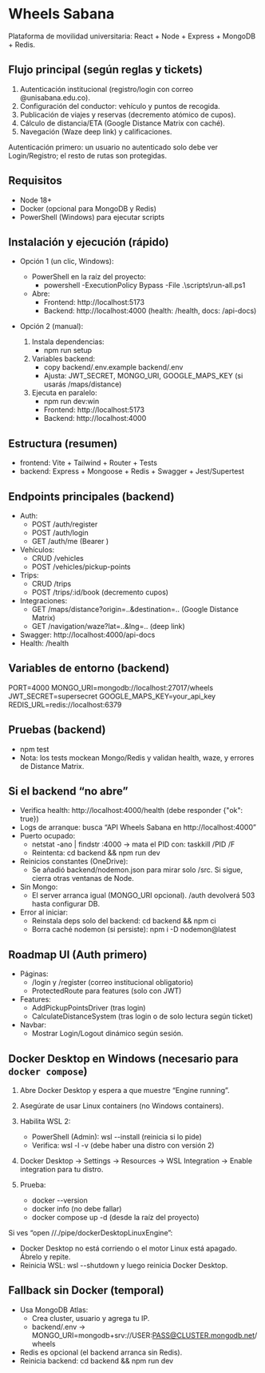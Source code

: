 # Wheels Sabana

Plataforma de movilidad universitaria: React + Node + Express + MongoDB + Redis.

## Flujo principal (según reglas y tickets)
1) Autenticación institucional (registro/login con correo @unisabana.edu.co).
2) Configuración del conductor: vehículo y puntos de recogida.
3) Publicación de viajes y reservas (decremento atómico de cupos).
4) Cálculo de distancia/ETA (Google Distance Matrix con caché).
5) Navegación (Waze deep link) y calificaciones.

Autenticación primero: un usuario no autenticado solo debe ver Login/Registro; el resto de rutas son protegidas.

## Requisitos
- Node 18+
- Docker (opcional para MongoDB y Redis)
- PowerShell (Windows) para ejecutar scripts

## Instalación y ejecución (rápido)
- Opción 1 (un clic, Windows):
  - PowerShell en la raíz del proyecto:
    - powershell -ExecutionPolicy Bypass -File .\scripts\run-all.ps1
  - Abre:
    - Frontend: http://localhost:5173
    - Backend: http://localhost:4000 (health: /health, docs: /api-docs)

- Opción 2 (manual):
  1) Instala dependencias:
     - npm run setup
  2) Variables backend:
     - copy backend/.env.example backend/.env
     - Ajusta: JWT_SECRET, MONGO_URI, GOOGLE_MAPS_KEY (si usarás /maps/distance)
  3) Ejecuta en paralelo:
     - npm run dev:win
     - Frontend: http://localhost:5173
     - Backend: http://localhost:4000

## Estructura (resumen)
- frontend: Vite + Tailwind + Router + Tests
- backend: Express + Mongoose + Redis + Swagger + Jest/Supertest

## Endpoints principales (backend)
- Auth:
  - POST /auth/register
  - POST /auth/login
  - GET /auth/me  (Bearer <JWT>)
- Vehículos:
  - CRUD /vehicles
  - POST /vehicles/pickup-points
- Trips:
  - CRUD /trips
  - POST /trips/:id/book  (decremento cupos)
- Integraciones:
  - GET /maps/distance?origin=..&destination=..  (Google Distance Matrix)
  - GET /navigation/waze?lat=..&lng=..          (deep link)
- Swagger: http://localhost:4000/api-docs
- Health: /health

## Variables de entorno (backend)
PORT=4000
MONGO_URI=mongodb://localhost:27017/wheels
JWT_SECRET=supersecret
GOOGLE_MAPS_KEY=your_api_key
REDIS_URL=redis://localhost:6379

## Pruebas (backend)
- npm test
- Nota: los tests mockean Mongo/Redis y validan health, waze, y errores de Distance Matrix.

## Si el backend “no abre”
- Verifica health: http://localhost:4000/health (debe responder {"ok": true})
- Logs de arranque: busca “API Wheels Sabana en http://localhost:4000”
- Puerto ocupado:
  - netstat -ano | findstr :4000  → mata el PID con: taskkill /PID <pid> /F
  - Reintenta: cd backend && npm run dev
- Reinicios constantes (OneDrive):
  - Se añadió backend/nodemon.json para mirar solo /src. Si sigue, cierra otras ventanas de Node.
- Sin Mongo:
  - El server arranca igual (MONGO_URI opcional). /auth devolverá 503 hasta configurar DB.
- Error al iniciar:
  - Reinstala deps solo del backend: cd backend && npm ci
  - Borra caché nodemon (si persiste): npm i -D nodemon@latest

## Roadmap UI (Auth primero)
- Páginas:
  - /login y /register (correo institucional obligatorio)
  - ProtectedRoute para features (solo con JWT)
- Features:
  - AddPickupPointsDriver (tras login)
  - CalculateDistanceSystem (tras login o de solo lectura según ticket)
- Navbar:
  - Mostrar Login/Logout dinámico según sesión.

## Docker Desktop en Windows (necesario para `docker compose`)
1) Abre Docker Desktop y espera a que muestre “Engine running”.

2) Asegúrate de usar Linux containers (no Windows containers).

3) Habilita WSL 2:
   - PowerShell (Admin): wsl --install (reinicia si lo pide)
   - Verifica: wsl -l -v (debe haber una distro con versión 2)

4) Docker Desktop → Settings → Resources → WSL Integration → Enable integration para tu distro.

5) Prueba:
   - docker --version
   - docker info (no debe fallar)
   - docker compose up -d (desde la raíz del proyecto)

Si ves “open //./pipe/dockerDesktopLinuxEngine”:
- Docker Desktop no está corriendo o el motor Linux está apagado. Ábrelo y repite.
- Reinicia WSL: wsl --shutdown y luego reinicia Docker Desktop.

## Fallback sin Docker (temporal)
- Usa MongoDB Atlas:
  - Crea cluster, usuario y agrega tu IP.
  - backend/.env → MONGO_URI=mongodb+srv://USER:PASS@CLUSTER.mongodb.net/wheels
- Redis es opcional (el backend arranca sin Redis).
- Reinicia backend: cd backend && npm run dev
